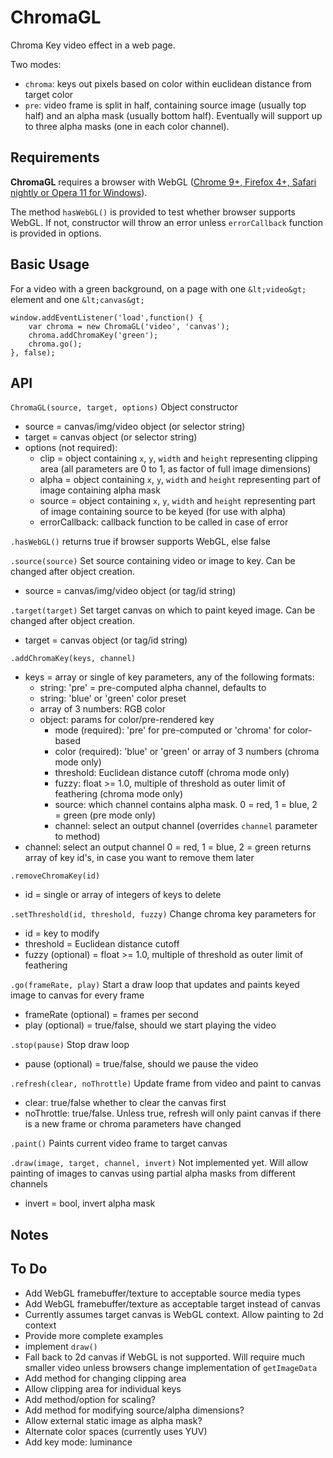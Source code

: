 ChromaGL
========
Chroma Key video effect in a web page.

Two modes:
- `chroma`: keys out pixels based on color within euclidean distance from target color
- `pre`: video frame is split in half, containing source image (usually top half) and an alpha mask (usually bottom half).  Eventually will support up to three alpha masks (one in each color channel).

Requirements
------------
**ChromaGL** requires a browser with WebGL ([Chrome 9+, Firefox 4+, Safari nightly or Opera 11 for Windows](http://www.khronos.org/webgl/wiki/Getting_a_WebGL_Implementation)).

The method `hasWebGL()` is provided to test whether browser supports WebGL.  If not, constructor will throw an error unless `errorCallback` function is provided in options.

Basic Usage
-----------
For a video with a green background, on a page with one `&lt;video&gt;` element and one `&lt;canvas&gt;`

	window.addEventListener('load',function() {
		var chroma = new ChromaGL('video', 'canvas');
		chroma.addChromaKey('green');
		chroma.go();
	}, false);

API
---
`ChromaGL(source, target, options)`
Object constructor
- source = canvas/img/video object (or selector string)
- target = canvas object (or selector string)
- options (not required):
  - clip = object containing `x`, `y`, `width` and `height` representing clipping area (all parameters are 0 to 1, as factor of full image dimensions)
  - alpha = object containing `x`, `y`, `width` and `height` representing part of image containing alpha mask
  - source = object containing `x`, `y`, `width` and `height` representing part of image containing source to be keyed (for use with alpha)
  - errorCallback: callback function to be called in case of error

`.hasWebGL()`
returns true if browser supports WebGL, else false

`.source(source)`
Set source containing video or image to key. Can be changed after object creation.
- source = canvas/img/video object (or tag/id string)

`.target(target)`
Set target canvas on which to paint keyed image. Can be changed after object creation.
- target = canvas object (or tag/id string)

`.addChromaKey(keys, channel)`
- keys = array or single of key parameters, any of the following formats:
  - string: 'pre' = pre-computed alpha channel, defaults to 
  - string: 'blue' or 'green' color preset
  - array of 3 numbers: RGB color
  - object: params for color/pre-rendered key
    - mode (required): 'pre' for pre-computed or 'chroma' for color-based
    - color (required): 'blue' or 'green' or array of 3 numbers (chroma mode only)
    - threshold: Euclidean distance cutoff (chroma mode only)
    - fuzzy: float >= 1.0, multiple of threshold as outer limit of feathering (chroma mode only)
    - source: which channel contains alpha mask. 0 = red, 1 = blue, 2 = green (pre mode only)
    - channel: select an output channel (overrides `channel` parameter to method)
- channel: select an output channel 0 = red, 1 = blue, 2 = green
returns array of key id's, in case you want to remove them later

`.removeChromaKey(id)`
- id = single or array of integers of keys to delete

`.setThreshold(id, threshold, fuzzy)`
Change chroma key parameters for 
- id = key to modify
- threshold = Euclidean distance cutoff
- fuzzy (optional) = float >= 1.0, multiple of threshold as outer limit of feathering

`.go(frameRate, play)`
Start a draw loop that updates and paints keyed image to canvas for every frame
-  frameRate (optional) = frames per second
-  play (optional) = true/false, should we start playing the video

`.stop(pause)`
Stop draw loop
- pause (optional) = true/false, should we pause the video
  
`.refresh(clear, noThrottle)`
Update frame from video and paint to canvas
- clear: true/false whether to clear the canvas first
- noThrottle: true/false. Unless true, refresh will only paint canvas if there is a new frame or chroma parameters have changed
  
`.paint()`
Paints current video frame to target canvas

`.draw(image, target, channel, invert)`
Not implemented yet.  Will allow painting of images to canvas using partial alpha masks from different channels
- invert = bool, invert alpha mask

Notes
-----

To Do
-----
* Add WebGL framebuffer/texture to acceptable source media types
* Add WebGL framebuffer/texture as acceptable target instead of canvas
* Currently assumes target canvas is WebGL context. Allow painting to 2d context
* Provide more complete examples
* implement `draw()`
* Fall back to 2d canvas if WebGL is not supported. Will require much smaller video unless browsers change implementation of `getImageData`
* Add method for changing clipping area
* Allow clipping area for individual keys
* Add method/option for scaling?
* Add method for modifying source/alpha dimensions?
* Allow external static image as alpha mask?
* Alternate color spaces (currently uses YUV)
* Add key mode: luminance
